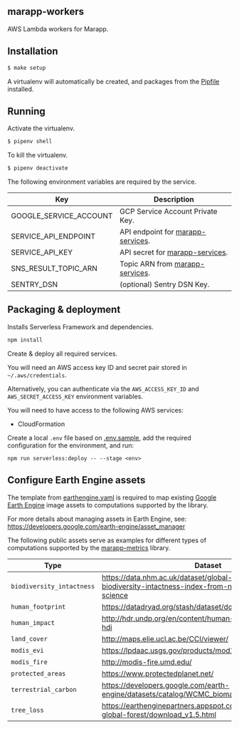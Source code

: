 ## marapp-workers
 
AWS Lambda workers for Marapp.

## Installation

```bash
$ make setup
```

A virtualenv will automatically be created, and packages from the [Pipfile](./Pipfile) installed.

## Running

Activate the virtualenv.

```bash
$ pipenv shell
```

To kill the virtualenv.

```bash
$ pipenv deactivate
```

The following environment variables are required by the service.

| **Key**                | **Description**                                                                      |
| ---------------------- |------------------------------------------------------------------------------------- |
| GOOGLE_SERVICE_ACCOUNT | GCP Service Account Private Key.                                                     |
| SERVICE_API_ENDPOINT   | API endpoint for [marapp-services](https://github.com/natgeosociety/marapp-services).|
| SERVICE_API_KEY        | API secret for [marapp-services](https://github.com/natgeosociety/marapp-services).  |
| SNS_RESULT_TOPIC_ARN   | Topic ARN from [marapp-services](https://github.com/natgeosociety/marapp-services).  |
| SENTRY_DSN             | (optional) Sentry DSN Key.                                                           |

## Packaging & deployment

Installs Serverless Framework and dependencies.

```bash
npm install
```

Create & deploy all required services. 

You will need an AWS access key ID and secret pair stored in `~/.aws/credentials`.

Alternatively, you can authenticate via the `AWS_ACCESS_KEY_ID` and `AWS_SECRET_ACCESS_KEY` environment variables.

You will need to have access to the following AWS services:
- CloudFormation

Create a local `.env` file based on [.env.sample](.env.sample), add the required configuration for the environment, and run:

```shell script
npm run serverless:deploy -- --stage <env>
```

## Configure Earth Engine assets

The template from [earthengine.yaml](src/earthengine.yaml) is required to map existing [Google Earth Engine](https://earthengine.google.com) image assets to computations supported by the library.

For more details about managing assets in Earth Engine, see: https://developers.google.com/earth-engine/asset_manager

The following public assets serve as examples for different types of computations supported by the [marapp-metrics](https://github.com/natgeosociety/marapp-metrics) library.

| **Type** | **Dataset** |
| ------------- |---------------- |
| `biodiversity_intactness` | https://data.nhm.ac.uk/dataset/global-map-of-the-biodiversity-intactness-index-from-newbold-et-al-2016-science |
| `human_footprint` | https://datadryad.org/stash/dataset/doi:10.5061/dryad.052q5 |
| `human_impact` | http://hdr.undp.org/en/content/human-development-index-hdi |
| `land_cover` | http://maps.elie.ucl.ac.be/CCI/viewer/ |
| `modis_evi` | https://lpdaac.usgs.gov/products/mod13q1v006/ |
| `modis_fire`|  http://modis-fire.umd.edu/ |
| `protected_areas` | https://www.protectedplanet.net/ |
| `terrestrial_carbon` | https://developers.google.com/earth-engine/datasets/catalog/WCMC_biomass_carbon_density_v1_0 |
| `tree_loss` | https://earthenginepartners.appspot.com/science-2013-global-forest/download_v1.5.html |
